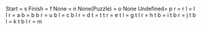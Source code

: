 Start         = s
Finish        = f
None          = n
None(Puzzle)  = o
None Undefined= p
            r = r
        l     = l
        l   r = a
    b         = b
    b       r = u
    b   l     = c
    b   l   r = d
t             = t
t           r = e
t       l     = g
t       l   r = h
t   b         = i
t   b       r = j
t   b   l     = k
t   b   l   r = m

